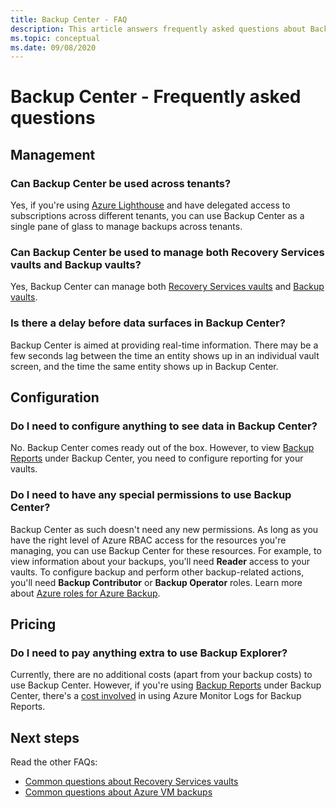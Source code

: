 ```yaml
---
title: Backup Center - FAQ
description: This article answers frequently asked questions about Backup Center
ms.topic: conceptual
ms.date: 09/08/2020
---
```


# Backup Center - Frequently asked questions

## Management

### Can Backup Center be used across tenants?

Yes, if you're using [Azure Lighthouse](../lighthouse/overview.md) and have delegated access to subscriptions across different tenants, you can use Backup Center as a single pane of glass to manage backups across tenants.

### Can Backup Center be used to manage both Recovery Services vaults and Backup vaults?

Yes, Backup Center can manage both [Recovery Services vaults](./backup-azure-recovery-services-vault-overview.md) and [Backup vaults](backup-vault-overview.md).

### Is there a delay before data surfaces in Backup Center?

Backup Center is aimed at providing real-time information. There may be a few seconds lag between the time an entity shows up in an individual vault screen, and the time the same entity shows up in Backup Center.

## Configuration

### Do I need to configure anything to see data in Backup Center?

No. Backup Center comes ready out of the box. However, to view [Backup Reports](./configure-reports.md) under Backup Center, you need to configure reporting for your vaults.

### Do I need to have any special permissions to use Backup Center?

Backup Center as such doesn't need any new permissions. As long as you have the right level of Azure RBAC access for the resources you're managing, you can use Backup Center for these resources. For example, to view information about your backups, you'll need **Reader** access to your vaults. To configure backup and perform other backup-related actions, you'll need **Backup Contributor** or **Backup Operator** roles. Learn more about [Azure roles for Azure Backup](./backup-rbac-rs-vault.md).

## Pricing

### Do I need to pay anything extra to use Backup Explorer?

Currently, there are no additional costs (apart from your backup costs) to use Backup Center. However, if you're using [Backup Reports](./configure-reports.md) under Backup Center, there's a [cost involved](https://azure.microsoft.com/pricing/details/monitor/) in using Azure Monitor Logs for Backup Reports.

## Next steps

Read the other FAQs:

* [Common questions about Recovery Services vaults](./backup-azure-backup-faq.md)
* [Common questions about Azure VM backups](./backup-azure-vm-backup-faq.md)